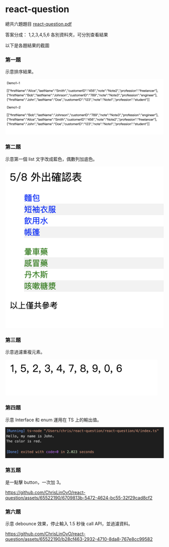 # react-question

總共六題題目 [react-question.pdf](https://github.com/ChrisLinOvO/react-question/files/13485566/react-question.pdf)



答案分成： 1,2,3,4,5,6 各別資料夾，可分別查看結果

以下是各題結果的截圖

### 第一題

示意排序結果。

![image](./image/demo1.jpg)

### 第二題

示意第一個 list 文字改成藍色，偶數列加底色。

![image](./image/demo2.jpg)

### 第三題

示意過濾重複元素。

![image](./image/demo3.jpg)

### 第四題

示意 Interface 和 enum 運用在 TS 上的輸出值。

![image](./image/demo4.jpg)

### 第五題

是一點擊 button，一次加 3。

https://github.com/ChrisLinOvO/react-question/assets/65522190/6709813b-5472-4624-bc55-32f29cad8cf2

### 第六題

示意 debounce 效果，停止輸入 1.5 秒後 call API，並過濾資料。

https://github.com/ChrisLinOvO/react-question/assets/65522190/b28cf463-2932-4710-8da8-767e8cc99582





